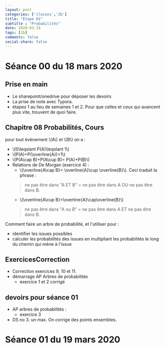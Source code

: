 ```yaml
---
layout: post 
categories: ['classes','2b']
title: "Étape 01"
subtitle : "Probabilités"
date: 2020-03-18
tags: [2b]
comments: false
social-share: false
---
```

# Séance 00 du 18 mars 2020

## Prise en main
- Le sharepoint/onedrive pour déposer les devoirs
- La prise de note avec Typora.
- étapes 1 au lieu de semaines 1 et 2. Pour que celles et ceux qui avancent plus vite, trouvent de quoi faire.


## Chapitre 08 Probabilités, Cours
pour tout événement \\(A\\)  et \\(B\\) on a :
-   \\(0\leqslant P(A)\leqslant 1\\)
-   \\(P(A)+P(\overline{A})=1\\)
-   \\(P(A\cap B)+P(A\cup B)= P(A)+P(B)\\)
-   Relations de De Morgan (exercice 4) :
    -   \\(\overline{A\cap B}= \overline{A}\cup \overline{B}\\). Ceci traduit la phrase :  
	> ne pas être dans "A ET B" = ne pas être dans A OU ne pas être dans B.
    -   \\(\overline{A\cup B}=\overline{A}\cap\overline{B}\\)  
	> ne pas être dans "A ou B" = ne pas être dans A ET ne pas être dans B.

Comment faire un arbre de probabilité, et l'utiliser pour :
-   identifier les issues possibles
-   calculer les probabilités des issues en multipliant les probabilités le long du chemin qui mène à l'issue

## ExercicesCorrection
- Correction exercices 9, 10 et 11.
- démarrage AP Arbres de probabilités
	- exercice 1 et 2 corrigé

## devoirs pour séance 01
- AP arbres de probabilités :
	- exercice 3
- DS no 3. un max. On corrige des points ensembles.

# Séance 01 du 19 mars 2020

